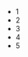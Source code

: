 <ul style="display: flex;flex-wrap: wrap;justify-content: space-between;">
    <li style="flex: 0 0 calc(50% - 10px);margin-right: 20px;">1</li>
    <li style="flex: 0 0 calc(50% - 10px);margin-right: 20px;">2</li>
    <li style="flex: 0 0 calc(50% - 10px);margin-right: 20px;">3</li>
    <li style="flex: 0 0 calc(50% - 10px);margin-right: 20px;">4</li>
    <li style="flex: 0 0 calc(50% - 10px);margin-right: 20px;">5</li>
</ul>
